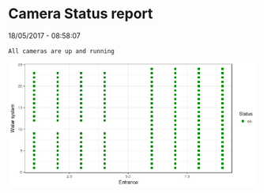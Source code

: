 Camera Status report
================
18/05/2017 - 08:58:07

    All cameras are up and running

![](camreport_files/figure-markdown_github/unnamed-chunk-2-1.png)
